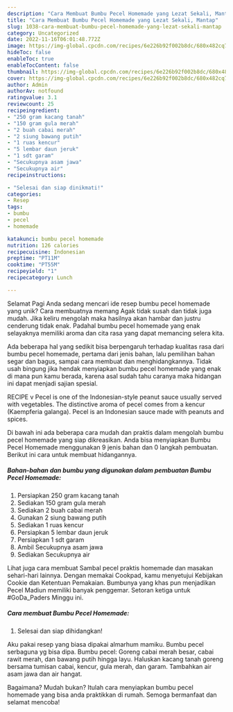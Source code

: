 ```yaml
---
description: "Cara Membuat Bumbu Pecel Homemade yang Lezat Sekali, Mantap"
title: "Cara Membuat Bumbu Pecel Homemade yang Lezat Sekali, Mantap"
slug: 1038-cara-membuat-bumbu-pecel-homemade-yang-lezat-sekali-mantap
category: Uncategorized
date: 2022-11-16T06:01:48.772Z
image: https://img-global.cpcdn.com/recipes/6e226b92f002b8dc/680x482cq70/bumbu-pecel-homemade-foto-resep-utama.jpg
hideToc: false
enableToc: true
enableTocContent: false
thumbnail: https://img-global.cpcdn.com/recipes/6e226b92f002b8dc/680x482cq70/bumbu-pecel-homemade-foto-resep-utama.jpg
cover: https://img-global.cpcdn.com/recipes/6e226b92f002b8dc/680x482cq70/bumbu-pecel-homemade-foto-resep-utama.jpg
author: Admin
authorAv: notfound
ratingvalue: 3.1
reviewcount: 25
recipeingredient:
- "250 gram kacang tanah"
- "150 gram gula merah"
- "2 buah cabai merah"
- "2 siung bawang putih"
- "1 ruas kencur"
- "5 lembar daun jeruk"
- "1 sdt garam"
- "Secukupnya asam jawa"
- "Secukupnya air"
recipeinstructions:

- "Selesai dan siap dinikmati!"
categories:
- Resep
tags:
- bumbu
- pecel
- homemade

katakunci: bumbu pecel homemade 
nutrition: 126 calories
recipecuisine: Indonesian
preptime: "PT11M"
cooktime: "PT55M"
recipeyield: "1"
recipecategory: Lunch

---
```



Selamat Pagi Anda sedang mencari ide resep bumbu pecel homemade yang unik? Cara membuatnya memang Agak tidak susah dan tidak juga mudah. Jika keliru mengolah maka hasilnya akan hambar dan justru cenderung tidak enak. Padahal bumbu pecel homemade yang enak selayaknya memiliki aroma dan cita rasa yang dapat memancing selera kita.


Ada beberapa hal yang sedikit bisa berpengaruh terhadap kualitas rasa dari bumbu pecel homemade, pertama dari jenis bahan, lalu pemilihan bahan segar dan bagus, sampai cara membuat dan menghidangkannya. Tidak usah bingung jika hendak menyiapkan bumbu pecel homemade yang enak di mana pun kamu berada, karena asal sudah tahu caranya maka hidangan ini dapat menjadi sajian spesial.

RECIPE v Pecel is one of the Indonesian-style peanut sauce usually served with vegetables. The distinctive aroma of pecel comes from a kencur (Kaempferia galanga). Pecel is an Indonesian sauce made with peanuts and spices.


Di bawah ini ada beberapa cara mudah dan praktis dalam mengolah bumbu pecel homemade yang siap dikreasikan. Anda bisa menyiapkan Bumbu Pecel Homemade menggunakan 9 jenis bahan dan 0 langkah pembuatan. Berikut ini cara untuk membuat hidangannya.

<!--inarticleads1-->

##### Bahan-bahan dan bumbu yang digunakan dalam pembuatan Bumbu Pecel Homemade:

1. Persiapkan 250 gram kacang tanah
1. Sediakan 150 gram gula merah
1. Sediakan 2 buah cabai merah
1. Gunakan 2 siung bawang putih
1. Sediakan 1 ruas kencur
1. Persiapkan 5 lembar daun jeruk
1. Persiapkan 1 sdt garam
1. Ambil Secukupnya asam jawa
1. Sediakan Secukupnya air


Lihat juga cara membuat Sambal pecel praktis homemade dan masakan sehari-hari lainnya. Dengan memakai Cookpad, kamu menyetujui Kebijakan Cookie dan Ketentuan Pemakaian. Bumbunya yang khas pun menjadikan Pecel Madiun memiliki banyak penggemar. Setoran ketiga untuk #GoDa_Paders Minggu ini. 

<!--inarticleads2-->

##### Cara membuat Bumbu Pecel Homemade:


1. Selesai dan siap dihidangkan!

Aku pakai resep yang biasa dipakai almarhum mamiku. Bumbu pecel serbaguna yg bisa dipa. Bumbu pecel: Goreng cabai merah besar, cabai rawit merah, dan bawang putih hingga layu. Haluskan kacang tanah goreng bersama tumisan cabai, kencur, gula merah, dan garam. Tambahkan air asam jawa dan air hangat. 

Bagaimana? Mudah bukan? Itulah cara menyiapkan bumbu pecel homemade yang bisa anda praktikkan di rumah. Semoga bermanfaat dan selamat mencoba!
